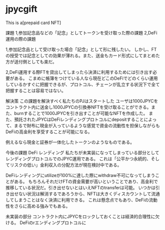 # jpycgift

This is a[prepaid card NFT]

課題
1,参加記念品などの「記念」としてトークンを受け取った際の課題
2,DeFi運用の際の課題

1,参加記念品として受け取った場合「記念」として形に残したい。
しかし、FTの授受では記念としての効果が薄れる。また、送金もカード形式にしてまとめた方が送付側としても楽だ。

2,DeFi運用する際FTを貸出してしまったら決済に利用するためには引き出す必要がある。
こまめに帳簿をつけている人なら現在どこのDeFiでどのくらい運用しているかすぐに把握できるが、プロトコル、チェーンが乱立する状況下で全て把握することは容易ではない。

解決策
この課題を解決すべく私たちのPJはスタートした
ユーザは1000JPYCをコントラクト内に送金し1000JPYCの引換券NFTを受け取ることができる。また、burnすることで1000JPYCを引き出すことが可能なNFTを作成した。
また、預託されたJPYCはDeFiレンディングプロトコルにdepositすることによって、まるで財布に現金が入っているような感覚で資金の流動性を担保しながらもDeFiの高金利を享受することが可能になる。

例えるなら現金と証券が一体化したトークンのようなものである。

今後の課題
DeFi レンディング
私たちが未実装になってしまっている部分としてレンディングプロトコルでのJPYC運用である。
これは「公平かつ永続的、そしてリスクの低い」金利収入の分配方法が現在検討中である。

DeFiレンディングにutilizeが100%に達した際にwithdraw不可になってしまうことがある。
もちろんそれだけFTの資金需要が高いということであり、高金利で推移している状況だ。引き出せないとはいえNFTのtransferは可能。
いつかは引き出せない状況は解消するであろうから、NFTは大きくディスカウントして流通してしまうことはなく決済に利用できる。
これは懸念点でもあり、DeFiの流動性をさらに高める強みでもある。


未実装の部分
コントラクト内にJPYCをロックしておくことは経済的合理性に欠ける。
DeFiのrエンディングプロトコルに
